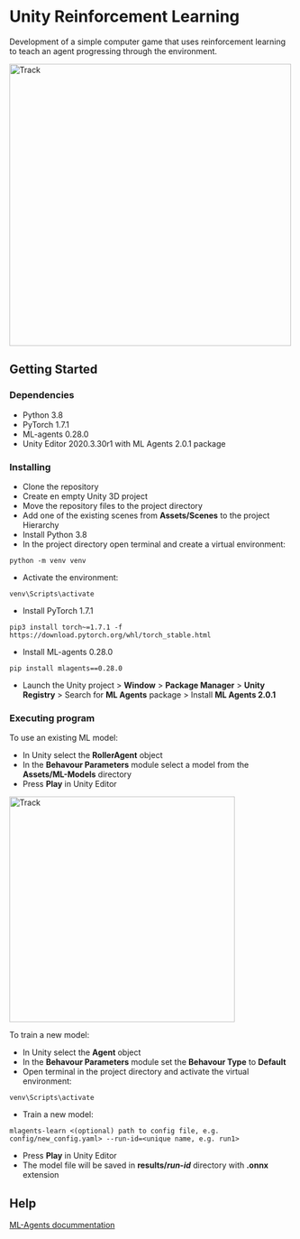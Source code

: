

# Unity Reinforcement Learning

Development of a simple computer game that uses reinforcement learning to teach an agent progressing through the environment.

<img src="https://user-images.githubusercontent.com/52631916/183151196-cc9a7ec0-e6a9-4a4d-9c28-fb3b982da867.png" alt="Track" width="500"/>

## Getting Started

### Dependencies
* Python 3.8
* PyTorch 1.7.1 
* ML-agents 0.28.0 
* Unity Editor 2020.3.30r1 with ML Agents 2.0.1 package

### Installing

* Clone the repository
* Create en empty Unity 3D project
* Move the repository files to the project directory
* Add one of the existing scenes from **Assets/Scenes** to the project Hierarchy
* Install Python 3.8
* In the project directory open terminal and create a virtual environment: 
```
python -m venv venv
```
* Activate the environment:
```
venv\Scripts\activate
```
* Install PyTorch 1.7.1
```
pip3 install torch~=1.7.1 -f https://download.pytorch.org/whl/torch_stable.html
```
* Install ML-agents 0.28.0
```
pip install mlagents==0.28.0
```
* Launch the Unity project > **Window** > **Package Manager** > **Unity Registry** > Search for **ML Agents** package > Install **ML Agents 2.0.1**

### Executing program
To use an existing ML model:
* In Unity select the **RollerAgent** object
* In the **Behavour Parameters** module select a model from the **Assets/ML-Models** directory
* Press **Play** in Unity Editor

<img src="https://user-images.githubusercontent.com/52631916/183245626-cd8c2c2f-a687-473f-88e1-23f6525d8ba0.gif" alt="Track" width="400"/>

To train a new model:
* In Unity select the **Agent** object
* In the **Behavour Parameters** module set the **Behavour Type** to **Default**
* Open terminal in the project directory and activate the virtual environment:
```
venv\Scripts\activate
```
* Train a new model:
```
mlagents-learn <(optional) path to config file, e.g. config/new_config.yaml> --run-id=<unique name, e.g. run1>
```
* Press **Play** in Unity Editor
* The model file will be saved in **results/_run-id_** directory with **.onnx** extension

## Help

[ML-Agents docummentation](https://github.com/Unity-Technologies/ml-agents/tree/release_19_docs/docs)
